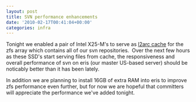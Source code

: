 ```yaml
---
layout: post
title: SVN performance enhancements
date: '2010-02-17T00:41:04+00:00'
categories: infra
---
```

<p>Tonight we enabled a pair of Intel X25-M's to serve as <a href="http://blogs.sun.com/brendan/entry/test">l2arc cache</a> for the zfs array which contains all of our svn repositories.&nbsp; Over the next few hours as these SSD's start serving files from cache, the responsiveness and overall performance of svn on eris (our master US-based server) should be noticably better than it has been lately.</p><p>In addition we are planning to install 16GB of extra RAM into eris to improve zfs performance even further, but for now we are hopeful that committers will appreciate the performance we've added tonight.</p><p><br />&nbsp;</p>
